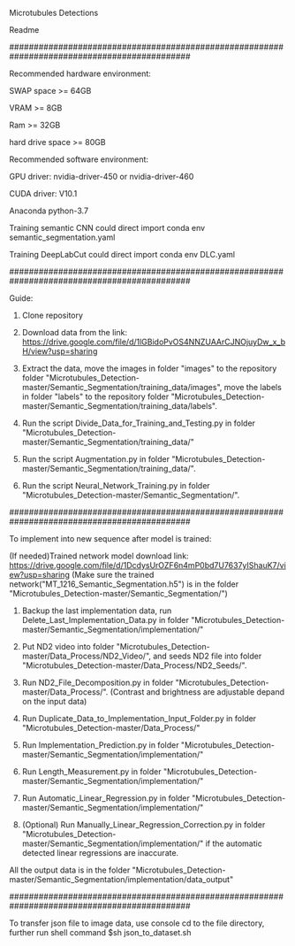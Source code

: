 Microtubules Detections

Readme

#############################################################################################

Recommended hardware environment:

SWAP space >= 64GB

VRAM >= 8GB

Ram >= 32GB

hard drive space >= 80GB


Recommended software environment:

GPU driver: nvidia-driver-450 or nvidia-driver-460

CUDA driver: V10.1

Anaconda python-3.7

Training semantic CNN could direct import conda env semantic_segmentation.yaml

Training DeepLabCut could direct import conda env DLC.yaml

#############################################################################################

Guide:

1. Clone repository

2. Download data from the link: https://drive.google.com/file/d/1lGBidoPvOS4NNZUAArCJNOjuyDw_x_bH/view?usp=sharing

3. Extract the data, move the images in folder "images" to the repository folder "Microtubules_Detection-master/Semantic_Segmentation/training_data/images",
move the labels in folder "labels" to the repository folder "Microtubules_Detection-master/Semantic_Segmentation/training_data/labels".

4. Run the script Divide_Data_for_Training_and_Testing.py in folder "Microtubules_Detection-master/Semantic_Segmentation/training_data/"

5. Run the script Augmentation.py in folder "Microtubules_Detection-master/Semantic_Segmentation/training_data/".

6. Run the script Neural_Network_Training.py in folder "Microtubules_Detection-master/Semantic_Segmentation/".

#############################################################################################

To implement into new sequence after model is trained:

(If needed)Trained network model download link: https://drive.google.com/file/d/1DcdysUrOZF6n4mP0bd7U7637yIShauK7/view?usp=sharing
(Make sure the trained network("MT_1216_Semantic_Segmentation.h5") is in the folder "Microtubules_Detection-master/Semantic_Segmentation/")

1. Backup the last implementation data, run Delete_Last_Implementation_Data.py in folder "Microtubules_Detection-master/Semantic_Segmentation/implementation/"

2. Put ND2 video into folder "Microtubules_Detection-master/Data_Process/ND2_Video/", and seeds ND2 file into folder "Microtubules_Detection-master/Data_Process/ND2_Seeds/".

3. Run ND2_File_Decomposition.py in folder "Microtubules_Detection-master/Data_Process/". (Contrast and brightness are adjustable depand on the input data)

4. Run Duplicate_Data_to_Implementation_Input_Folder.py in folder "Microtubules_Detection-master/Data_Process/"

5. Run Implementation_Prediction.py in folder "Microtubules_Detection-master/Semantic_Segmentation/implementation/"

6. Run Length_Measurement.py in folder "Microtubules_Detection-master/Semantic_Segmentation/implementation/"

7. Run Automatic_Linear_Regression.py in folder "Microtubules_Detection-master/Semantic_Segmentation/implementation/"

8. (Optional) Run Manually_Linear_Regression_Correction.py in folder "Microtubules_Detection-master/Semantic_Segmentation/implementation/" if the automatic detected linear regressions are inaccurate.

All the output data is in the folder "Microtubules_Detection-master/Semantic_Segmentation/implementation/data_output"

#############################################################################################

To transfer json file to image data, use console cd to the file directory, further run shell command $sh json_to_dataset.sh
